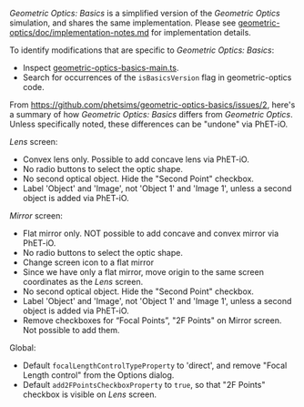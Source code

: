 _Geometric Optics: Basics_ is a simplified version of the _Geometric Optics_ simulation, and shares the same implementation.  Please see [geometric-optics/doc/implementation-notes.md](https://github.com/phetsims/geometric-optics/blob/master/doc/implementation-notes.md) for implementation details.

To identify modifications that are specific to _Geometric Optics: Basics_:

* Inspect [geometric-optics-basics-main.ts](https://github.com/phetsims/geometric-optics-basics/blob/master/js/geometric-optics-basics-main.ts).
* Search for occurrences of the `isBasicsVersion` flag in geometric-optics code.

From https://github.com/phetsims/geometric-optics-basics/issues/2, here's a summary of how _Geometric Optics: Basics_ differs from _Geometric Optics_. Unless specifically noted, these differences can be "undone" via PhET-iO.

_Lens_ screen:
* Convex lens only. Possible to add concave lens via PhET-iO.
* No radio buttons to select the optic shape.
* No second optical object.  Hide the "Second Point" checkbox.
* Label 'Object' and 'Image', not 'Object 1' and 'Image 1', unless a second object is added via PhET-iO.

_Mirror_ screen:
* Flat mirror only. NOT possible to add concave and convex mirror via PhET-iO.
* No radio buttons to select the optic shape.
* Change screen icon to a flat mirror
* Since we have only a flat mirror, move origin to the same screen coordinates as the _Lens_ screen.
* No second optical object.  Hide the "Second Point" checkbox.
* Label 'Object' and 'Image', not 'Object 1' and 'Image 1', unless a second object is added via PhET-iO.
* Remove checkboxes for “Focal Points”, "2F Points" on Mirror screen. Not possible to add them.

Global:
* Default `focalLengthControlTypeProperty` to 'direct', and remove "Focal Length control" from the Options dialog.
* Default `add2FPointsCheckboxProperty` to `true`, so that "2F Points" checkbox is visible on _Lens_ screen.
